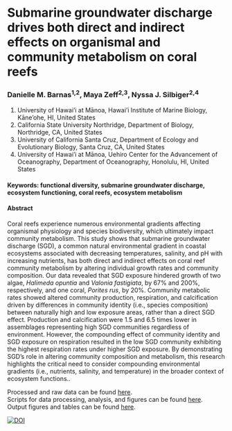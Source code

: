 # Submarine groundwater discharge drives both direct and indirect effects on organismal and community metabolism on coral reefs
### Danielle M. Barnas<sup>1,2</sup>, Maya Zeff<sup>2,3</sup>, Nyssa J. Silbiger<sup>2,4</sup>
1. University of Hawai’i at Mānoa, Hawai’i Institute of Marine Biology, Kāne’ohe, HI, United States
2. California State University Northridge, Department of Biology, Northridge, CA, United States
3. University of California Santa Cruz, Department of Ecology and Evolutionary Biology, Santa Cruz, CA, United States
4. University of Hawai’i at Mānoa, Uehiro Center for the Advancement of Oceanography, Department of Oceanography, Honolulu, HI, United States

#### Keywords: functional diversity, submarine groundwater discharge, ecosystem functioning, coral reefs, ecosystem metabolism

#### Abstract
Coral reefs experience numerous environmental gradients affecting organismal physiology and species biodiversity, which ultimately impact community metabolism. This study shows that submarine groundwater discharge (SGD), a common natural environmental gradient in coastal ecosystems associated with decreasing temperatures, salinity, and pH with increasing nutrients, has both direct and indirect effects on coral reef community metabolism by altering individual growth rates and community composition. Our data revealed that SGD exposure hindered growth of two algae, <i>Halimeda opuntia</i> and <i>Valonia fastigiata</i>, by 67% and 200%, respectively, and one coral, <i>Porites rus</i>, by 20%. Community metabolic rates showed altered community production, respiration, and calcification driven by differences in community identity (i.e., species composition) between naturally high and low exposure areas, rather than a direct SGD effect. Production and calcification were 1.5 and 6.5 times lower in assemblages representing high SGD communities regardless of environment. However, the compounding effect of community identity and SGD exposure on respiration resulted in the low SGD community exhibiting the highest respiration rates under higher SGD exposure. By demonstrating SGD’s role in altering community composition and metabolism, this research highlights the critical need to consider compounding environmental gradients (i.e., nutrients, salinity, and temperature) in the broader context of ecosystem functions..

Processed and raw data can be found [here](Data/).  
Scripts for data processing, analysis, and figures can be found [here](Scripts/).  
Output figures and tables can be found [here](/Output).

[![DOI](https://zenodo.org/badge/DOI/10.5281/zenodo.14285978.svg)](https://doi.org/10.5281/zenodo.14285978)
